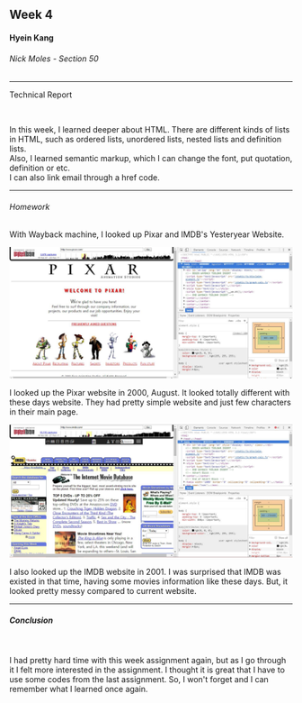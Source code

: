 <h2>Week 4</h2>
<h4> Hyein Kang</h4>
<h6>Nick Moles - Section 50</h6>
<hr>
<p>Technical Report</p>
<br>
<p>In this week, I learned deeper about HTML. There are different kinds of lists in HTML, such as ordered lists, unordered lists, nested lists and definition lists.
<Br>
Also, I learned semantic markup, which I can change the font, put quotation, definition or etc.
<br>
I can also link email through a href code.
</hr>
<hr>
<h6>Homework</h6>

<p>With Wayback machine, I looked up Pixar and IMDB's Yesteryear Website.</p>

![Image of my editor](pixar.JPG)

<p>I looked up the Pixar website in 2000, August. It looked totally different with these days website. They had pretty simple website and just few characters in their main page.</p>

![Image of my editor](imdb.JPG)

<p>I also looked up the IMDB website in 2001. I was surprised that IMDB was existed in that time, having some movies information like these days. But, it looked pretty messy compared to current website.</p>

<hr>
<h5>Conclusion</h5>
<Br>
<p>I had pretty hard time with this week assignment again, but as I go through it I felt more interested in the assignment. I thought it is great that I have to use some codes from the last assignment. So, I won't forget and I can remember what I learned once again.</p>
